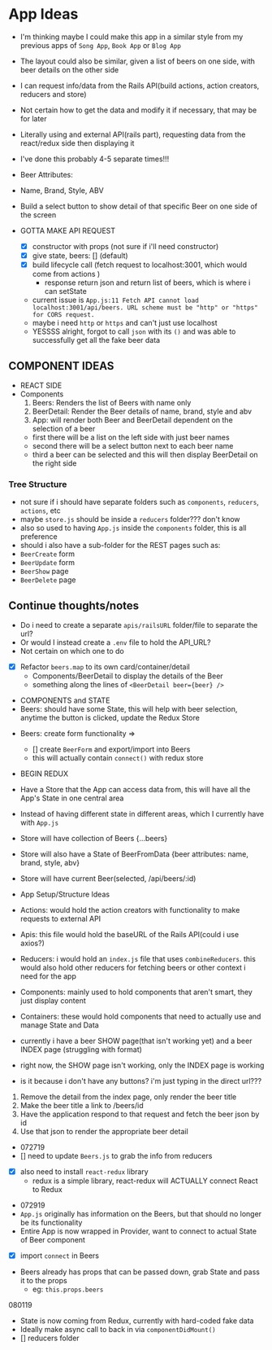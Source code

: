 # App Ideas
- I'm thinking maybe I could make this app in a similar style from my previous apps of `Song App`, `Book App` or `Blog App`
- The layout could also be similar, given a list of beers on one side, with beer details on the other side
- I can request info/data from the Rails API(build actions, action creators, reducers and store)
- Not certain how to get the data and modify it if necessary, that may be for later
- Literally using and external API(rails part), requesting data from the react/redux side then displaying it
- I've done this probably 4-5 separate times!!!

- Beer Attributes:
- Name, Brand, Style, ABV
- Build a select button to show detail of that specific Beer on one side of the screen

- GOTTA MAKE API REQUEST
  - [x] constructor with props (not sure if i'll need constructor)
  - [x] give state, beers: [] (default)
  - [x] build lifecycle call (fetch request to localhost:3001, which would come from actions )
    - response return json and return list of beers, which is where i can setState

  - current issue is `App.js:11 Fetch API cannot load localhost:3001/api/beers. URL scheme must be "http" or "https" for CORS request.`
  - maybe i need `http` or `https` and can't just use localhost
  - YESSSS alright, forgot to call `json` with its `()` and was able to successfully get all the fake beer data


## COMPONENT IDEAS
- REACT SIDE
- Components
  1. Beers: Renders the list of Beers with name only
  2. BeerDetail: Render the Beer details of name, brand, style and abv
  3. App: will render both Beer and BeerDetail dependent on the selection of a beer
    - first there will be a list on the left side with just beer names
    - second there will be a select button next to each beer name
    - third a beer can be selected and this will then display BeerDetail on the right side


### Tree Structure
- not sure if i should have separate folders such as `components`, `reducers`, `actions`, etc
- maybe `store.js` should be inside a `reducers` folder??? don't know
- also so used to having `App.js` inside the `components` folder, this is all preference
- should i also have a sub-folder for the REST pages such as:
- `BeerCreate` form
- `BeerUpdate` form
- `BeerShow` page
- `BeerDelete` page


## Continue thoughts/notes
- Do i need to create a separate `apis/railsURL` folder/file to separate the url?
- Or would I instead create a `.env` file to hold the API_URL?
- Not certain on which one to do

- [x] Refactor `beers.map` to its own card/container/detail
  - Components/BeerDetail to display the details of the Beer
  - something along the lines of `<BeerDetail beer={beer} />`

- COMPONENTS and STATE
- Beers: should have some State, this will help with beer selection, anytime the button is clicked, update the Redux Store
<!-- - Beers: will have a connect() function -->
- Beers: create form functionality => <BeerForm />
  - [] create `BeerForm` and export/import into Beers
  - this will actually contain `connect()` with redux store

- BEGIN REDUX
- Have a Store that the App can access data from, this will have all the App's State in one central area
- Instead of having different state in different areas, which I currently have with `App.js`
- Store will have collection of Beers {...beers}
- Store will also have a State of BeerFromData {beer attributes: name, brand, style, abv}
- Store will have current Beer(selected, /api/beers/:id)


- App Setup/Structure Ideas
- Actions: would hold the action creators with functionality to make requests to external API
- Apis: this file would hold the baseURL of the Rails API(could i use axios?)
- Reducers: i would hold an `index.js` file that uses `combineReducers`. this would also hold other reducers for fetching beers or other context i need for the app
- Components: mainly used to hold components that aren't smart, they just display content
- Containers: these would hold components that need to actually use and manage State and Data


- currently i have a beer SHOW page(that isn't working yet) and a beer INDEX page (struggling with format)

- right now, the SHOW page isn't working, only the INDEX page is working
- is it because i don't have any buttons? i'm just typing in the direct url???

1. Remove the detail from the index page, only render the beer title
2. Make the beer title a link to /beers/id
3. Have the application respond to that request and fetch the beer json by id
4. Use that json to render the appropriate beer detail


- 072719
- [] need to update `Beers.js` to grab the info from reducers
- [x] also need to install `react-redux` library
  - redux is a simple library, react-redux will ACTUALLY connect React to Redux


- 072919
- `App.js` originally has information on the Beers, but that should no longer be its functionality
- Entire App is now wrapped in Provider, want to connect to actual State of Beer component
- [x] import `connect` in Beers
- Beers already has props that can be passed down, grab State and pass it to the props
  - eg: `this.props.beers`


080119
- State is now coming from Redux, currently with hard-coded fake data
- Ideally make async call to back in via `componentDidMount()`
- [] reducers folder
